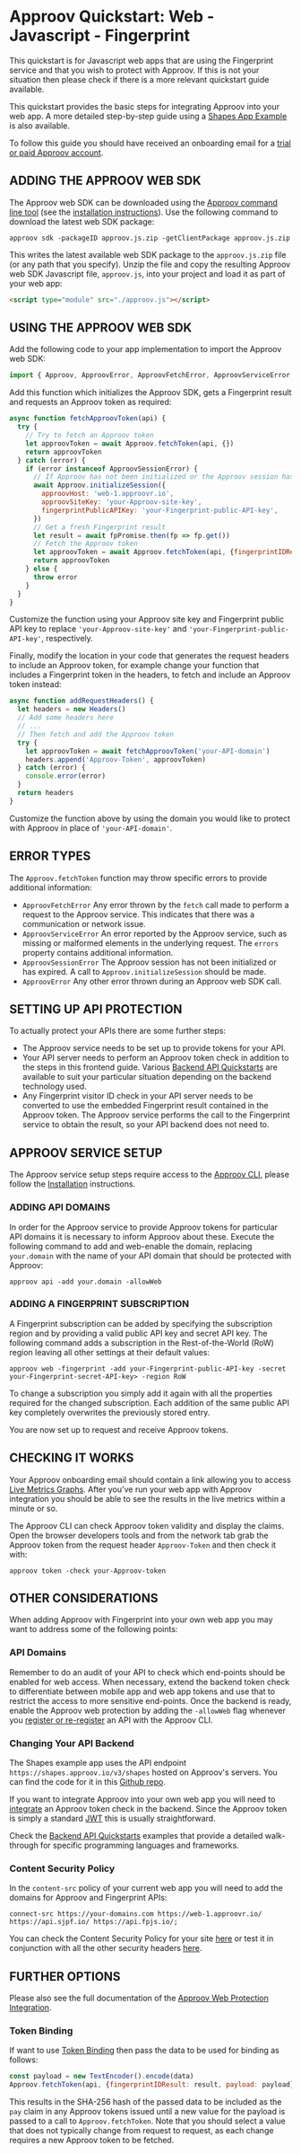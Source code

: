 # Approov Quickstart: Web - Javascript - Fingerprint

This quickstart is for Javascript web apps that are using the Fingerprint service and that you wish to protect with Approov. If this is not your situation then please check if there is a more relevant quickstart guide available.

This quickstart provides the basic steps for integrating Approov into your web app. A more detailed step-by-step guide using a [Shapes App Example](./SHAPES-EXAMPLE.md) is also available.

To follow this guide you should have received an onboarding email for a [trial or paid Approov account](https://approov.io/signup).

## ADDING THE APPROOV WEB SDK

The Approov web SDK can be downloaded using the [Approov command line tool](https://approov.io/docs/latest/approov-cli-tool-reference/) (see the [installation instructions](https://approov.io/docs/latest/approov-installation/)). Use the following command to download the latest web SDK package:

```
approov sdk -packageID approov.js.zip -getClientPackage approov.js.zip
```

This writes the latest available web SDK package to the `approov.js.zip` file (or any path that you specify). Unzip the file and copy the resulting Approov web SDK Javascript file, `approov.js`, into your project and load it as part of your web app:

```html
<script type="module" src="./approov.js"></script>
```

## USING THE APPROOV WEB SDK

Add the following code to your app implementation to import the Approov web SDK:

```js
import { Approov, ApproovError, ApproovFetchError, ApproovServiceError, ApproovSessionError } from "./approov.js"
```

Add this function which initializes the Approov SDK, gets a Fingerprint result and requests an Approov token as required:

```js
async function fetchApproovToken(api) {
  try {
    // Try to fetch an Approov token
    let approovToken = await Approov.fetchToken(api, {})
    return approovToken
  } catch (error) {
    if (error instanceof ApproovSessionError) {
      // If Approov has not been initialized or the Approov session has expired, initialize and start a new one
      await Approov.initializeSession({
        approovHost: 'web-1.approovr.io',
        approovSiteKey: 'your-Approov-site-key',
        fingerprintPublicAPIKey: 'your-Fingerprint-public-API-key',
      })
      // Get a fresh Fingerprint result
      let result = await fpPromise.then(fp => fp.get())
      // Fetch the Approov token
      let approovToken = await Approov.fetchToken(api, {fingerprintIDResult: result})
      return approovToken
    } else {
      throw error
    }
  }
}
```

Customize the function using your Approov site key and Fingerprint public API key to replace `'your-Approov-site-key'` and `'your-Fingerprint-public-API-key'`, respectively.

Finally, modify the location in your code that generates the request headers to include an Approov token, for example change your function that includes a Fingerprint token in the headers, to fetch and include an Approov token instead:

```js
async function addRequestHeaders() {
  let headers = new Headers()
  // Add some headers here
  // ...
  // Then fetch and add the Approov token
  try {
    let approovToken = await fetchApproovToken('your-API-domain')
    headers.append('Approov-Token', approovToken)
  } catch (error) {
    console.error(error)
  }
  return headers
}
```

Customize the function above by using the domain you would like to protect with Approov in place of `'your-API-domain'`.

## ERROR TYPES

The `Approov.fetchToken` function may throw specific errors to provide additional information:

* `ApproovFetchError` Any error thrown by the `fetch` call made to perform a request to the Approov service. This
    indicates that there was a communication or network issue.
* `ApproovServiceError` An error reported by the Approov service, such as missing or malformed elements in the underlying
    request. The `errors` property contains additional information.
* `ApproovSessionError` The Approov session has not been initialized or has expired. A call to `Approov.initializeSession`
    should be made.
* `ApproovError` Any other error thrown during an Approov web SDK call.

## SETTING UP API PROTECTION

To actually protect your APIs there are some further steps:

* The Approov service needs to be set up to provide tokens for your API.
* Your API server needs to perform an Approov token check in addition to the steps in this frontend guide. Various [Backend API Quickstarts](https://approov.io/resource/quickstarts/#backend-api-quickstarts) are available to suit your particular situation depending on the backend technology used.
* Any Fingerprint visitor ID check in your API server needs to be converted to use the embedded Fingerprint result contained in the Approov token. The Approov service performs the call to the Fingerprint service to obtain the result, so your API backend does not need to.

## APPROOV SERVICE SETUP

The Approov service setup steps require access to the [Approov CLI](https://approov.io/docs/latest/approov-cli-tool-reference/), please follow the [Installation](https://approov.io/docs/latest/approov-installation/) instructions.

### ADDING API DOMAINS

In order for the Approov service to provide Approov tokens for particular API domains it is necessary to inform Approov about these. Execute the following command to add and web-enable the domain, replacing `your.domain` with the name of your API domain that should be protected with Approov:

```
approov api -add your.domain -allowWeb
```

### ADDING A FINGERPRINT SUBSCRIPTION

A Fingerprint subscription can be added by specifying the subscription region and by providing a valid public API key and secret API key. The following command adds a subscription in the Rest-of-the-World (RoW) region leaving all other settings at their default values:

```
approov web -fingerprint -add your-Fingerprint-public-API-key -secret your-Fingerprint-secret-API-key> -region RoW
```

To change a subscription you simply add it again with all the properties required for the changed subscription. Each addition of the same public API key completely overwrites the previously stored entry.

You are now set up to request and receive Approov tokens.

## CHECKING IT WORKS

Your Approov onboarding email should contain a link allowing you to access [Live Metrics Graphs](https://approov.io/docs/latest/approov-usage-documentation/#metrics-graphs). After you've run your web app with Approov integration you should be able to see the results in the live metrics within a minute or so.

The Approov CLI can check Approov token validity and display the claims. Open the browser developers tools and from the network tab grab the Approov token from the request header `Approov-Token` and then check it with:

```
approov token -check your-Approov-token
```

## OTHER CONSIDERATIONS

When adding Approov with Fingerprint into your own web app you may want to address some of the following points:

### API Domains

Remember to do an audit of your API to check which end-points should be enabled for web access. When necessary, extend the backend token check to differentiate between mobile app and web app tokens and use that to restrict the access to more sensitive end-points. Once the backend is ready, enable the Approov web protection by adding the `-allowWeb` flag whenever you [register or re-register](https://approov.io/docs/latest/approov-web-protection-integration/#enable-web-protection-for-an-api) an API with the Approov CLI.

### Changing Your API Backend

The Shapes example app uses the API endpoint `https://shapes.approov.io/v3/shapes` hosted on Approov's servers. You can find the code for it in this [Github repo](https://github.com/approov/quickstart-nodejs-koa_shapes-api).

If you want to integrate Approov into your own web app you will need to [integrate](https://approov.io/docs/latest/approov-usage-documentation/#backend-integration) an Approov token check in the backend. Since the Approov token is simply a standard [JWT](https://en.wikipedia.org/wiki/JSON_Web_Token) this is usually straightforward.

Check the [Backend API Quickstarts](https://approov.io/resource/quickstarts/#backend-api-quickstarts) examples that provide a detailed walk-through for specific programming languages and frameworks.

### Content Security Policy

In the `content-src` policy of your current web app you will need to add the domains for Approov and Fingerprint APIs:

```
connect-src https://your-domains.com https://web-1.approovr.io/ https://api.sjpf.io/ https://api.fpjs.io/;
```

You can check the Content Security Policy for your site [here](https://csp-evaluator.withgoogle.com/) or test it in conjunction with all the other security headers [here](https://securityheaders.com).

## FURTHER OPTIONS

Please also see the full documentation of the [Approov Web Protection Integration](https://approov.io/docs/latest/approov-web-protection-integration/).

### Token Binding

If want to use [Token Binding](https://approov.io/docs/latest/approov-web-protection-integration/#web-protection-token-binding) then pass the data to be used for binding as follows:

```js
const payload = new TextEncoder().encode(data)
Approov.fetchToken(api, {fingerprintIDResult: result, payload: payload}))
```

This results in the SHA-256 hash of the passed data to be included as the `pay` claim in any Approov tokens issued until a new value for the payload is passed to a call to `Approov.fetchToken`. Note that you should select a value that does not typically change from request to request, as each change requires a new Approov token to be fetched.

